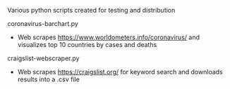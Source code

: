 Various python scripts created for testing and distribution

coronavirus-barchart.py
- Web scrapes https://www.worldometers.info/coronavirus/ and visualizes top 10 countries by cases and deaths

craigslist-webscraper.py
- Web scrapes https://craigslist.org/ for keyword search and downloads results into a .csv file
